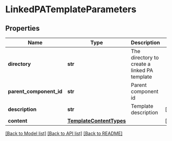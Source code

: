 # LinkedPATemplateParameters


## Properties
Name | Type | Description | Notes
------------ | ------------- | ------------- | -------------
**directory** | **str** | The directory to create a linked PA template | 
**parent_component_id** | **str** | Parent component id | 
**description** | **str** | Template description | [optional] 
**content** | [**TemplateContentTypes**](TemplateContentTypes.md) |  | [optional] 

[[Back to Model list]](../README.md#documentation-for-models) [[Back to API list]](../README.md#documentation-for-api-endpoints) [[Back to README]](../README.md)



